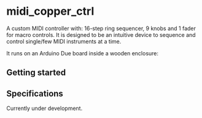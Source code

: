 # midi_copper_ctrl
A custom MIDI controller with: 16-step ring sequencer, 9 knobs and 1 fader for macro controls. It is designed to be an intuitive device to sequence and control single/few MIDI instruments at a time.

It runs on an Arduino Due board inside a wooden enclosure:


## Getting started

## Specifications

Currently under development.
